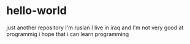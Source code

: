 # hello-world
just another repository
I'm ruslan I live in iraq and I'm not very good at programmig 
i hope that i can learn programming 
